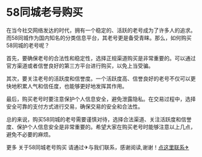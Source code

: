 # 58同城老号购买

在当今社交网络发达的时代，拥有一个稳定的、活跃的老号成为了许多人的追求。而58同城作为国内知名的分类信息平台，其老号更是备受青睐。那么，如何购买58同城的老号呢？

首先，要确保老号的合法性和稳定性，选择正规渠道购买是非常重要的。可以通过官方渠道或者信誉良好的第三方平台进行购买，以免上当受骗。

其次，要关注老号的活跃度和信誉度。一个活跃度高、信誉良好的老号不仅可以更快地积累人气和信任度，也能够更好地发挥其作用。

最后，购买老号时要注意保护个人信息安全，避免泄露隐私。在交易过程中，选择安全可靠的支付方式进行交易，确保交易的安全和合法性。

总的来说，购买58同城的老号需要谨慎对待，选择合法渠道、关注活跃度和信誉度、保护个人信息安全是非常重要的。希望大家在购买老号时能够注意以上几点，避免不必要的麻烦。

更多 关于58同城老号购买 请通过✈与我们联系，感谢阅读,谢谢！[点这里联系✈](https://w.k02.cc)